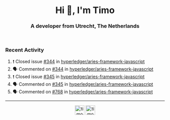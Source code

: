 <h1 align="center">Hi 👋, I'm Timo</h1>
<h3 align="center">A developer from Utrecht, The Netherlands</h3>
<br/>
<!-- https://github.com/rahuldkjain/github-profile-readme-generator --!>

<!--  <p align="left"><img src="https://github-readme-stats.vercel.app/api?username=timoglastra&show_icons=true&count_private=true&" alt="timoglastra" /></p> --!>

<!--
Github language stats
<p align="left"><img src="https://github-readme-stats.vercel.app/api/top-langs/?username=timoglastra&layout=compact" alt="timoglastra" /><p>
-->

<!-- Codestats language stats -->
<!-- <p align="left"><img src="https://codestats-readme.vercel.app/api/top-langs/?username=timoglastra&layout=compact&language_count=12" alt="timoglastra" /><p>    --!>
  
<h3>Recent Activity</h3>

<!--START_SECTION:activity-->
1. ❗️ Closed issue [#344](https://github.com/hyperledger/aries-framework-javascript/issues/344) in [hyperledger/aries-framework-javascript](https://github.com/hyperledger/aries-framework-javascript)
2. 🗣 Commented on [#344](https://github.com/hyperledger/aries-framework-javascript/issues/344) in [hyperledger/aries-framework-javascript](https://github.com/hyperledger/aries-framework-javascript)
3. ❗️ Closed issue [#345](https://github.com/hyperledger/aries-framework-javascript/issues/345) in [hyperledger/aries-framework-javascript](https://github.com/hyperledger/aries-framework-javascript)
4. 🗣 Commented on [#345](https://github.com/hyperledger/aries-framework-javascript/issues/345) in [hyperledger/aries-framework-javascript](https://github.com/hyperledger/aries-framework-javascript)
5. 🗣 Commented on [#768](https://github.com/hyperledger/aries-framework-javascript/issues/768) in [hyperledger/aries-framework-javascript](https://github.com/hyperledger/aries-framework-javascript)
<!--END_SECTION:activity-->

---

<p align="center">
<a href="https://twitter.com/timoglastra" target="blank"><img align="center" src="https://cdn.jsdelivr.net/npm/simple-icons@3.0.1/icons/twitter.svg" alt="timoglastra" height="30" width="30" /></a>
<a href="https://linkedin.com/in/timoglastra" target="blank"><img align="center" src="https://cdn.jsdelivr.net/npm/simple-icons@3.0.1/icons/linkedin.svg" alt="timoglastra" height="30" width="30" /></a>
</p>



